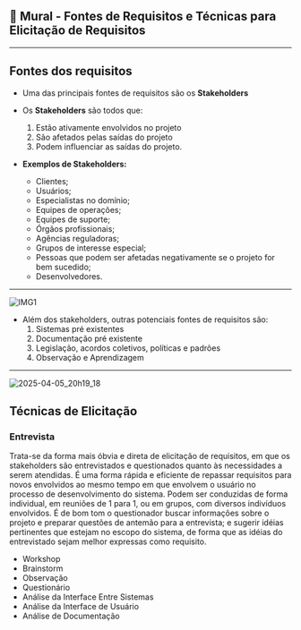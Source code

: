 ## 🎯 Mural - Fontes de Requisitos e Técnicas para Elicitação de Requisitos
---
## Fontes dos requisitos
- Uma das principais fontes de requisitos são os **Stakeholders**
- Os **Stakeholders** são todos que:
  1. Estão ativamente envolvidos no projeto
  2. São afetados pelas saídas do projeto
  3. Podem influenciar as saídas do projeto.

- **Exemplos de Stakeholders:**
  - Clientes;
  - Usuários;
  - Especialistas no domínio;
  - Equipes de operações;
  - Equipes de suporte;
  - Órgãos profissionais;
  - Agências reguladoras;
  - Grupos de interesse especial;
  - Pessoas que podem ser afetadas negativamente se o projeto for bem sucedido;
  - Desenvolvedores.
 ---
![IMG1](https://c7fc8402.delivery.rocketcdn.me/wp-content/uploads/2023/08/Stakeholders.jpg)

- Além dos stakeholders, outras potenciais fontes de requisitos são:
  1. Sistemas pré existentes
  2. Documentação pré existente
  3. Legislação, acordos coletivos, políticas e padrões
  4. Observação e Aprendizagem
---
![2025-04-05_20h19_18](https://github.com/user-attachments/assets/7201cc8e-c193-4098-aff6-85099dd270e5)

## Técnicas de Elicitação
### Entrevista
Trata-se da forma mais óbvia e direta de elicitação de requisitos, em que os stakeholders são entrevistados e questionados quanto às necessidades a serem atendidas. É uma forma rápida e eficiente de repassar requisitos para novos envolvidos ao mesmo tempo em que envolvem o usuário no processo de desenvolvimento do sistema. Podem ser conduzidas de forma individual, em reuniões de 1 para 1, ou em grupos, com diversos indivíduos envolvidos. É de bom tom o questionador buscar informações sobre o projeto e preparar questões de antemão para a entrevista; e sugerir idéias pertinentes que estejam no escopo do sistema, de forma que as idéias do entrevistado sejam melhor expressas como requisito.
- Workshop
- Brainstorm
- Observação
- Questionário
- Análise da Interface Entre Sistemas
- Análise da Interface de Usuário
- Análise de Documentação


